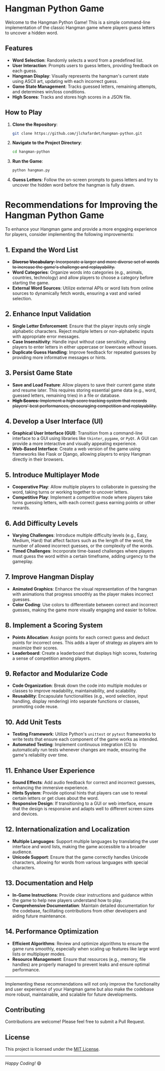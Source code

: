 # Hangman Python Game

Welcome to the Hangman Python Game! This is a simple command-line implementation of the classic Hangman game where players guess letters to uncover a hidden word.

## Features

- **Word Selection**: Randomly selects a word from a predefined list.
- **User Interaction**: Prompts users to guess letters, providing feedback on each guess.
- **Hangman Display**: Visually represents the hangman's current state using ASCII art, updating with each incorrect guess.
- **Game State Management**: Tracks guessed letters, remaining attempts, and determines win/loss conditions.
- **High Scores**: Tracks and stores high scores in a JSON file.

## How to Play

1. **Clone the Repository**:

    ```bash
    git clone https://github.com/jlchafardet/hangman-python.git
    ```

2. **Navigate to the Project Directory**:

    ```bash
    cd hangman-python
    ```

3. **Run the Game**:

    ```bash
    python hangman.py
    ```

4. **Guess Letters**: Follow the on-screen prompts to guess letters and try to uncover the hidden word before the hangman is fully drawn.

# Recommendations for Improving the Hangman Python Game

To enhance your Hangman game and provide a more engaging experience for players, consider implementing the following improvements:

## 1. **Expand the Word List**

- ~~**Diverse Vocabulary**: Incorporate a larger and more diverse set of words to increase the game's challenge and replayability.~~
- **Word Categories**: Organize words into categories (e.g., animals, countries, technology) and allow players to choose a category before starting the game.
- **External Word Sources**: Utilize external APIs or word lists from online sources to dynamically fetch words, ensuring a vast and varied selection.

## 2. **Enhance Input Validation**

- **Single Letter Enforcement**: Ensure that the player inputs only single alphabetic characters. Reject multiple letters or non-alphabetic inputs with appropriate error messages.
- **Case Insensitivity**: Handle input without case sensitivity, allowing players to enter letters in either uppercase or lowercase without issues.
- **Duplicate Guess Handling**: Improve feedback for repeated guesses by providing more informative messages or hints.

## 3. **Persist Game State**

- **Save and Load Feature**: Allow players to save their current game state and resume later. This requires storing essential game data (e.g., word, guessed letters, remaining tries) in a file or database.
- ~~**High Scores**: Implement a high score tracking system that records players' best performances, encouraging competition and replayability.~~

## 4. **Develop a User Interface (UI)**

- **Graphical User Interface (GUI)**: Transition from a command-line interface to a GUI using libraries like `tkinter`, `pygame`, or `PyQt`. A GUI can provide a more interactive and visually appealing experience.
- **Web-Based Interface**: Create a web version of the game using frameworks like Flask or Django, allowing players to enjoy Hangman directly in their browsers.

## 5. **Introduce Multiplayer Mode**

- **Cooperative Play**: Allow multiple players to collaborate in guessing the word, taking turns or working together to uncover letters.
- **Competitive Play**: Implement a competitive mode where players take turns guessing letters, with each correct guess earning points or other rewards.

## 6. **Add Difficulty Levels**

- **Varying Challenges**: Introduce multiple difficulty levels (e.g., Easy, Medium, Hard) that affect factors such as the length of the word, the number of allowed incorrect guesses, or the complexity of the words.
- **Timed Challenges**: Incorporate time-based challenges where players must guess the word within a certain timeframe, adding urgency to the gameplay.

## 7. **Improve Hangman Display**

- **Animated Graphics**: Enhance the visual representation of the hangman with animations that progress smoothly as the player makes incorrect guesses.
- **Color Coding**: Use colors to differentiate between correct and incorrect guesses, making the game more visually engaging and easier to follow.

## 8. **Implement a Scoring System**

- **Points Allocation**: Assign points for each correct guess and deduct points for incorrect ones. This adds a layer of strategy as players aim to maximize their scores.
- **Leaderboard**: Create a leaderboard that displays high scores, fostering a sense of competition among players.

## 9. **Refactor and Modularize Code**

- **Code Organization**: Break down the code into multiple modules or classes to improve readability, maintainability, and scalability.
- **Reusability**: Encapsulate functionalities (e.g., word selection, input handling, display rendering) into separate functions or classes, promoting code reuse.

## 10. **Add Unit Tests**

- **Testing Framework**: Utilize Python's `unittest` or `pytest` frameworks to write tests that ensure each component of the game works as intended.
- **Automated Testing**: Implement continuous integration (CI) to automatically run tests whenever changes are made, ensuring the game's reliability over time.

## 11. **Enhance User Experience**

- **Sound Effects**: Add audio feedback for correct and incorrect guesses, enhancing the immersive experience.
- **Hints System**: Provide optional hints that players can use to reveal certain letters or get clues about the word.
- **Responsive Design**: If transitioning to a GUI or web interface, ensure that the design is responsive and adapts well to different screen sizes and devices.

## 12. **Internationalization and Localization**

- **Multiple Languages**: Support multiple languages by translating the user interface and word lists, making the game accessible to a broader audience.
- **Unicode Support**: Ensure that the game correctly handles Unicode characters, allowing for words from various languages with special characters.

## 13. **Documentation and Help**

- **In-Game Instructions**: Provide clear instructions and guidance within the game to help new players understand how to play.
- **Comprehensive Documentation**: Maintain detailed documentation for the codebase, facilitating contributions from other developers and aiding future maintenance.

## 14. **Performance Optimization**

- **Efficient Algorithms**: Review and optimize algorithms to ensure the game runs smoothly, especially when scaling up features like large word lists or multiplayer modes.
- **Resource Management**: Ensure that resources (e.g., memory, file handles) are properly managed to prevent leaks and ensure optimal performance.

---

Implementing these recommendations will not only improve the functionality and user experience of your Hangman game but also make the codebase more robust, maintainable, and scalable for future developments.

## Contributing

Contributions are welcome! Please feel free to submit a Pull Request.

## License

This project is licensed under the [MIT License](LICENSE).

---
*Happy Coding!* :smile:
